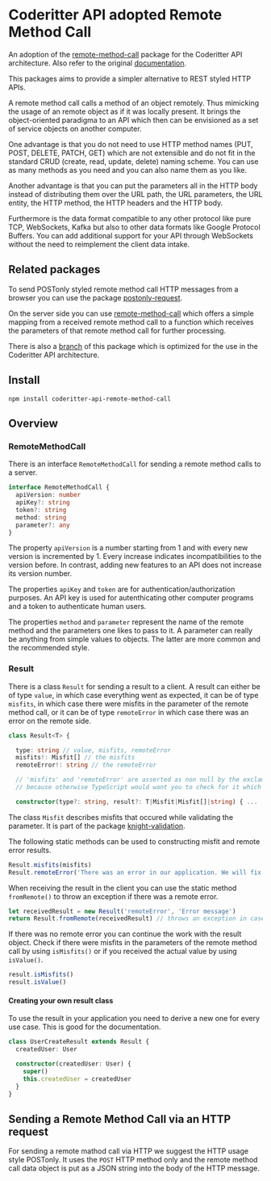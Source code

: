 # Coderitter API adopted Remote Method Call

An adoption of the [remote-method-call](https://github.com/c0deritter/remote-method-call) package for the Coderitter API architecture. Also refer to the original [documentation](https://github.com/c0deritter/remote-method-call#readme).

This packages aims to provide a simpler alternative to REST styled HTTP APIs.

A remote method call calls a method of an object remotely. Thus mimicking the usage of an remote object as if it was locally present. It brings the object-oriented paradigma to an API which then can be envisioned as a set of service objects on another computer.

One advantage is that you do not need to use HTTP method names (PUT, POST, DELETE, PATCH, GET) which are not extensible and do not fit in the standard CRUD (create, read, update, delete) naming scheme. You can use as many methods as you need and you can also name them as you like.

Another advantage is that you can put the parameters all in the HTTP body instead of distributing them over the URL path, the URL parameters, the URL entity, the HTTP method, the HTTP headers and the HTTP body.

Furthermore is the data format compatible to any other protocol like pure TCP, WebSockets, Kafka but also to other data formats like Google Protocol Buffers. You can add additional support for your API through WebSockets without the need to reimplement the client data intake.

## Related packages

To send POSTonly styled remote method call HTTP messages from a browser you can use the package [postonly-request](https://github.com/c0deritter/postonly-request).

On the server side you can use [remote-method-call](https://github.com/c0deritter/remote-method-api) which offers a simple mapping from a received remote method call to a function which receives the parameters of that remote method call for further processing.

There is also a [branch](https://github.com/c0deritter/remote-method-call/tree/coderitter-api) of this package which is optimized for the use in the Coderitter API architecture.

## Install

`npm install coderitter-api-remote-method-call`

## Overview

### RemoteMethodCall

There is an interface `RemoteMethodCall` for sending a remote method calls to a server.

```typescript
interface RemoteMethodCall {
  apiVersion: number
  apiKey?: string
  token?: string
  method: string
  parameter?: any
}
```

The property `apiVersion` is a number starting from 1 and with every new version is incremented by 1. Every increase indicates incompatibilities to the version before. In contrast, adding new features to an API does not increase its version number.

The properties `apiKey` and `token` are for authentication/authorization purposes. An API key is used for autenthicating other computer programs and a token to authenticate human users.

The properties `method` and `parameter` represent the name of the remote method and the parameters one likes to pass to it. A parameter can really be anything from simple values to objects. The latter are more common and the recommended style.

### Result

There is a class `Result` for sending a result to a client. A result can either be of type `value`, in which case everything went as expected, it can be of type `misfits`, in which case there were misfits in the parameter of the remote method call, or it can be of type `remoteError` in which case there was an error on the remote side.

```typescript
class Result<T> {

  type: string // value, misfits, remoteError
  misfits!: Misfit[] // the misfits
  remoteError!: string // the remoteError

  // 'misfits' and 'remoteError' are asserted as non null by the exclamation mark '!'
  // because otherwise TypeScript would want you to check for it which can be annoying

  constructor(type?: string, result?: T|Misfit|Misfit[]|string) { ...
```

The class `Misfit` describes misfits that occured while validating the parameter. It is part of the package [knight-validation](https://github.com/c0deritter/knight-validation).

The following static methods can be used to constructing misfit and remote error results.

```typescript
Result.misfits(misfits)
Result.remoteError('There was an error in our application. We will fix this soon.')
```

When receiving the result in the client you can use the static method `fromRemote()` to throw an exception if there was a remote error.

```typescript
let receivedResult = new Result('remoteError', 'Error message')
return Result.fromRemote(receivedResult) // throws an exception in case of a remote error
```

If there was no remote error you can continue the work with the result object. Check if there were misfits in the parameters of the remote method call by using `isMisfits()` or if you received the actual value by using `isValue()`.

```typescript
result.isMisfits()
result.isValue()
```

#### Creating your own result class

To use the result in your application you need to derive a new one for every use case. This is good for the documentation.

```typescript
class UserCreateResult extends Result {
  createdUser: User

  constructor(createdUser: User) {
    super()
    this.createdUser = createdUser
  }
}
```

## Sending a Remote Method Call via an HTTP request

For sending a remote mathod call via HTTP we suggest the HTTP usage style POSTonly. It uses the `POST` HTTP method only and the remote method call data object is put as a JSON string into the body of the HTTP message.
